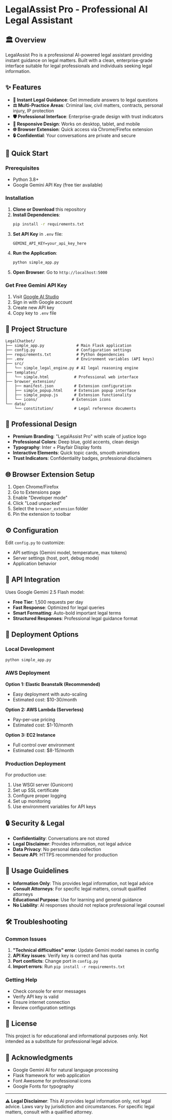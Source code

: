 # LegalAssist Pro - Professional AI Legal Assistant

## 🏛️ Overview
LegalAssist Pro is a professional AI-powered legal assistant providing instant guidance on legal matters. Built with a clean, enterprise-grade interface suitable for legal professionals and individuals seeking legal information.

## ✨ Features
- **🎯 Instant Legal Guidance**: Get immediate answers to legal questions
- **⚖️ Multi-Practice Areas**: Criminal law, civil matters, contracts, personal injury, IP protection
- **🛡️ Professional Interface**: Enterprise-grade design with trust indicators
- **📱 Responsive Design**: Works on desktop, tablet, and mobile
- **🌐 Browser Extension**: Quick access via Chrome/Firefox extension
- **🔒 Confidential**: Your conversations are private and secure

## 🚀 Quick Start

### Prerequisites
- Python 3.8+
- Google Gemini API Key (free tier available)

### Installation
1. **Clone or Download** this repository
2. **Install Dependencies**:
   ```bash
   pip install -r requirements.txt
   ```
3. **Set API Key** in `.env` file:
   ```
   GEMINI_API_KEY=your_api_key_here
   ```
4. **Run the Application**:
   ```bash
   python simple_app.py
   ```
5. **Open Browser**: Go to `http://localhost:5000`

### Get Free Gemini API Key
1. Visit [Google AI Studio](https://makersuite.google.com/app/apikey)
2. Sign in with Google account
3. Create new API key
4. Copy key to `.env` file

## 📁 Project Structure
```
LegalChatbot/
├── simple_app.py              # Main Flask application
├── config.py                  # Configuration settings
├── requirements.txt           # Python dependencies
├── .env                       # Environment variables (API keys)
├── src/
│   └── simple_legal_engine.py # AI legal reasoning engine
├── templates/
│   └── simple.html           # Professional web interface
├── browser_extension/
│   ├── manifest.json         # Extension configuration
│   ├── simple_popup.html     # Extension popup interface
│   ├── simple_popup.js       # Extension functionality
│   └── icons/               # Extension icons
└── data/
    └── constitution/         # Legal reference documents
```

## 🎨 Professional Design
- **Premium Branding**: "LegalAssist Pro" with scale of justice logo
- **Professional Colors**: Deep blue, gold accents, clean design
- **Typography**: Inter + Playfair Display fonts
- **Interactive Elements**: Quick topic cards, smooth animations
- **Trust Indicators**: Confidentiality badges, professional disclaimers

## 🌐 Browser Extension Setup
1. Open Chrome/Firefox
2. Go to Extensions page
3. Enable "Developer mode"
4. Click "Load unpacked"
5. Select the `browser_extension` folder
6. Pin the extension to toolbar

## ⚙️ Configuration
Edit `config.py` to customize:
- API settings (Gemini model, temperature, max tokens)
- Server settings (host, port, debug mode)
- Application behavior

## 🔧 API Integration
Uses Google Gemini 2.5 Flash model:
- **Free Tier**: 1,500 requests per day
- **Fast Response**: Optimized for legal queries
- **Smart Formatting**: Auto-bold important legal terms
- **Structured Responses**: Professional legal guidance format

## 📱 Deployment Options

### Local Development
```bash
python simple_app.py
```

### AWS Deployment
**Option 1: Elastic Beanstalk (Recommended)**
- Easy deployment with auto-scaling
- Estimated cost: $10-30/month

**Option 2: AWS Lambda (Serverless)**
- Pay-per-use pricing
- Estimated cost: $1-10/month

**Option 3: EC2 Instance**
- Full control over environment
- Estimated cost: $8-15/month

### Production Deployment
For production use:
1. Use WSGI server (Gunicorn)
2. Set up SSL certificate
3. Configure proper logging
4. Set up monitoring
5. Use environment variables for API keys

## 🔒 Security & Legal
- **Confidentiality**: Conversations are not stored
- **Legal Disclaimer**: Provides information, not legal advice
- **Data Privacy**: No personal data collection
- **Secure API**: HTTPS recommended for production

## 🤝 Usage Guidelines
- **Information Only**: This provides legal information, not legal advice
- **Consult Attorneys**: For specific legal matters, consult qualified attorneys
- **Educational Purpose**: Use for learning and general guidance
- **No Liability**: AI responses should not replace professional legal counsel

## 🛠️ Troubleshooting

### Common Issues
1. **"Technical difficulties" error**: Update Gemini model names in config
2. **API Key issues**: Verify key is correct and has quota
3. **Port conflicts**: Change port in `config.py`
4. **Import errors**: Run `pip install -r requirements.txt`

### Getting Help
- Check console for error messages
- Verify API key is valid
- Ensure internet connection
- Review configuration settings

## 📄 License
This project is for educational and informational purposes only. Not intended as a substitute for professional legal advice.

## 🙏 Acknowledgments
- Google Gemini AI for natural language processing
- Flask framework for web application
- Font Awesome for professional icons
- Google Fonts for typography

---

**⚠️ Legal Disclaimer**: This AI provides legal information only, not legal advice. Laws vary by jurisdiction and circumstances. For specific legal matters, consult with a qualified attorney.